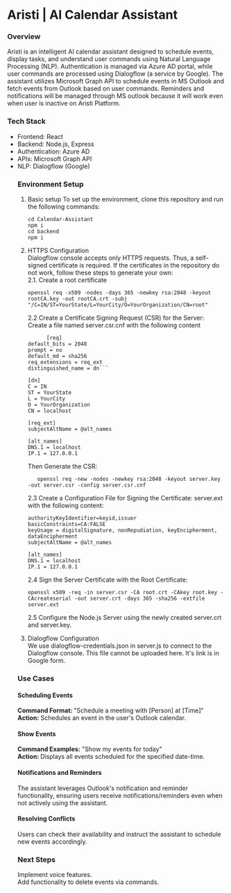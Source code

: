 # Aristi | AI Calendar Assistant

### Overview
Aristi is an intelligent AI calendar assistant designed to schedule events, display tasks, and understand user commands using Natural Language Processing (NLP). Authentication is managed via Azure AD portal, while user commands are processed using Dialogflow (a service by Google). The assistant utilizes Microsoft Graph API to schedule events in MS Outlook and fetch events from Outlook based on user commands. Reminders and notifications will be managed through MS outlook because it will work even when user is inactive on Aristi Platform.

### Tech Stack
<ul>
<li>Frontend: React</li>
<li>Backend: Node.js, Express</li>
<li>Authentication: Azure AD</li>
<li>APIs: Microsoft Graph API</li>
<li>NLP: Dialogflow (Google)</li</ul>

### Environment Setup
<ol>
<li>Basic setup
   To set up the environment, clone this repository and run the following commands:</li>

  ```
 cd Calendar-Assistant
npm i
cd backend
npm i
```


<li> HTTPS Configuration</li>
Dialogflow console accepts only HTTPS requests. Thus, a self-signed certificate is required. If the certificates in the repository do not work, follow these steps to generate your own: <br>
   2.1. Create a root certificate <br>
   
```
openssl req -x509 -nodes -days 365 -newkey rsa:2048 -keyout rootCA.key -out rootCA.crt -subj "/C=IN/ST=YourState/L=YourCity/O=YourOrganization/CN=root"
```

   2.2 Create a Certificate Signing Request (CSR) for the Server: <br>
      Create a file named server.csr.cnf with the following content

```
      [req]
default_bits = 2048
prompt = no
default_md = sha256
req_extensions = req_ext
distinguished_name = dn```

[dn]
C = IN
ST = YourState
L = YourCity
O = YourOrganization
CN = localhost

[req_ext]
subjectAltName = @alt_names

[alt_names]
DNS.1 = localhost
IP.1 = 127.0.0.1
```
   Then Generate the CSR:
```
   openssl req -new -nodes -newkey rsa:2048 -keyout server.key -out server.csr -config server.csr.cnf
```
2.3 Create a Configuration File for Signing the Certificate: server.ext with the following content: <br>
```
authorityKeyIdentifier=keyid,issuer
basicConstraints=CA:FALSE
keyUsage = digitalSignature, nonRepudiation, keyEncipherment, dataEncipherment
subjectAltName = @alt_names

[alt_names]
DNS.1 = localhost
IP.1 = 127.0.0.1
```

2.4 Sign the Server Certificate with the Root Certificate: <br>
```
openssl x509 -req -in server.csr -CA root.crt -CAkey root.key -CAcreateserial -out server.crt -days 365 -sha256 -extfile server.ext
```
2.5 Configure the Node.js Server using the newly created server.crt and server.key.

<li> Dialogflow Configuration</li>
We use dialogflow-credentials.json in server.js to connect to the Dialogflow console. This file cannot be uploaded here. It's link is in Google form.
</ol>

### Use Cases
#### Scheduling Events
<B> Command Format: </B>"Schedule a meeting with [Person] at [Time]"<br>
<B> Action:</B>  Schedules an event in the user's Outlook calendar.
#### Show Events
<B> Command Examples:</B>  "Show my events for today"<br>
<B> Action: </B> Displays all events scheduled for the specified date-time. 
#### Notifications and Reminders
The assistant leverages Outlook's notification and reminder functionality, ensuring users receive notifications/reminders even when not actively using the assistant.
#### Resolving Conflicts
Users can check their availability and instruct the assistant to schedule new events accordingly.

### Next Steps
Implement voice features. <br>
Add functionality to delete events via commands.
